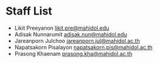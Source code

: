 # Staff List

* Likit Preeyanon likit.pre@mahidol.edu
* Adisak Nunnarumit adisak.nun@mahidol.edu
* Jareanporn Julchoo jareanporn.jul@mahidol.ac.th
* Napatsakorn Pisalayon napatsakorn.pis@mahidol.ac.th
* Prasong Khaenam prasong.kha@mahidol.ac.th